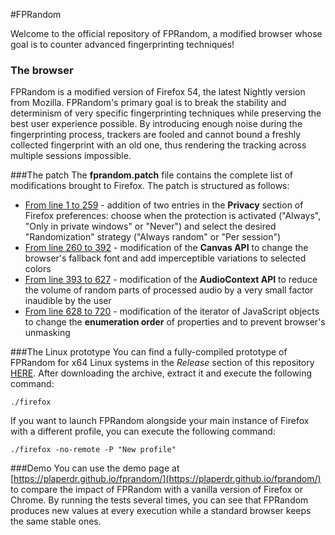 #FPRandom

Welcome to the official repository of FPRandom, a modified browser
whose goal is to counter advanced fingerprinting techniques!

### The browser
FPRandom is a modified version of Firefox 54, the latest Nightly version
from Mozilla. FPRandom's primary goal is to break the stability and determinism
of very specific fingerprinting techniques while preserving the best user experience possible.
By introducing enough noise during the fingerprinting process, trackers are fooled and cannot bound 
a freshly collected fingerprint with an old one, thus rendering the tracking across
multiple sessions impossible.

###The patch
The **fprandom.patch** file contains the complete list of modifications brought
to Firefox. The patch is structured as follows:
* [From line 1 to 259](https://github.com/plaperdr/fprandom/blob/master/fprandom.patch#L1) -
addition of two entries in the **Privacy** section of Firefox preferences: choose
when the protection is activated ("Always", "Only in private windows" or "Never") and select the desired "Randomization" strategy ("Always random" or "Per session")
* [From line 260 to 392](https://github.com/plaperdr/fprandom/blob/master/fprandom.patch#L260) -
modification of the **Canvas API** to change the browser's fallback font and add imperceptible
variations to selected colors
* [From line 393 to 627](https://github.com/plaperdr/fprandom/blob/master/fprandom.patch#L393) -
modification of the **AudioContext API** to reduce the volume of random parts of
processed audio by a very small factor inaudible by the user
* [From line 628 to 720](https://github.com/plaperdr/fprandom/blob/master/fprandom.patch#L628) -
modification of the iterator of JavaScript objects to change the **enumeration order** of properties
and to prevent browser's unmasking


###The Linux prototype
You can find a fully-compiled prototype of FPRandom for x64 Linux systems 
in the _Release_ section of this repository 
[HERE](https://github.com/plaperdr/fprandom/releases).
After downloading the archive, extract it and execute the following command:

    ./firefox

If you want to launch FPRandom alongside your main instance of Firefox with a different
profile, you can execute the following command:

    ./firefox -no-remote -P "New profile"
    
    
###Demo
You can use the demo page at
[https://plaperdr.github.io/fprandom/](https://plaperdr.github.io/fprandom/)
to compare the impact of FPRandom with a vanilla version of Firefox or Chrome.
By running the tests several times, you can see that FPRandom produces new values at every
execution while a standard browser keeps the same stable ones.








